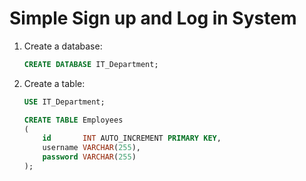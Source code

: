 # Simple Sign up and Log in System

1. Create a database:

   ```sql
   CREATE DATABASE IT_Department;
   ```

2. Create a table:

   ```sql
   USE IT_Department;

   CREATE TABLE Employees
   (
       id       INT AUTO_INCREMENT PRIMARY KEY,
       username VARCHAR(255),
       password VARCHAR(255)
   );
   ```
